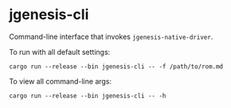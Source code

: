 # jgenesis-cli

Command-line interface that invokes `jgenesis-native-driver`.

To run with all default settings:
```
cargo run --release --bin jgenesis-cli -- -f /path/to/rom.md
```

To view all command-line args:
```
cargo run --release --bin jgenesis-cli -- -h
```
